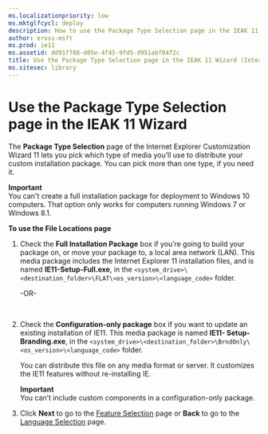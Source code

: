 ```yaml
---
ms.localizationpriority: low
ms.mktglfcycl: deploy
description: How to use the Package Type Selection page in the IEAK 11 Customization Wizard to pick the media type you’ll use to distribute your custom package.
author: eross-msft
ms.prod: ie11
ms.assetid: dd91f788-d05e-4f45-9fd5-d951abf04f2c
title: Use the Package Type Selection page in the IEAK 11 Wizard (Internet Explorer Administration Kit 11 for IT Pros)
ms.sitesec: library
---
```



# Use the Package Type Selection page in the IEAK 11 Wizard
The **Package Type Selection** page of the Internet Explorer Customization Wizard 11 lets you pick which type of media you’ll use to distribute your custom installation package. You can pick more than one type, if you need it.

**Important**<br>You can't create a full installation package for deployment to Windows 10 computers. That option only works for computers running Windows 7 or Windows 8.1.

**To use the File Locations page**

1.  Check the **Full Installation Package** box if you’re going to build your package on, or move your package to, a local area network (LAN). This media package includes the Internet Explorer 11 installation files, and is named **IE11-Setup-Full.exe**, in the `<system_drive>\<destination_folder>\FLAT\<os_version>\<language_code>` folder.<p>-OR-<p> 

2.  Check the **Configuration-only package** box if you want to update an existing installation of IE11. This media package is named **IE11- Setup-Branding.exe**, in the `<system_drive>\<destination_folder>\BrndOnly\<os_version>\<language_code>` folder.<p>
You can distribute this file on any media format or server. It customizes the IE11 features without re-installing IE.<p>
**Important**<br>You can’t include custom components in a configuration-only package.

3.  Click **Next** to go to the [Feature Selection](feature-selection-ieak11-wizard.md) page or **Back** to go to the [Language Selection](language-selection-ieak11-wizard.md) page.

 

 





